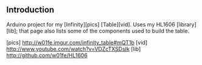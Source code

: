 Introduction
------------

Arduino project for my [Infinity][pics] [Table][vid].  Uses my HL1606 [library][lib]; that page also lists some of the components used to build the table.  

[pics] http://w01fe.imgur.com/infinity_table#mQT1b
[vid] http://www.youtube.com/watch?v=VDZcTXSDsIk
[lib] http://github.com/w01fe/HL1606
